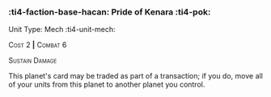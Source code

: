 ### :ti4-faction-base-hacan: **Pride of Kenara** :ti4-pok:

Unit Type: Mech :ti4-unit-mech:

<span style="font-variant:small-caps;">Cost 2</span> __|__ <span style="font-variant:small-caps;">Combat 6</span>

<span style="font-variant:small-caps;">Sustain Damage</span>

This planet's card may be traded as part of a transaction; if you do, move all of your units from this planet to another planet you control.
